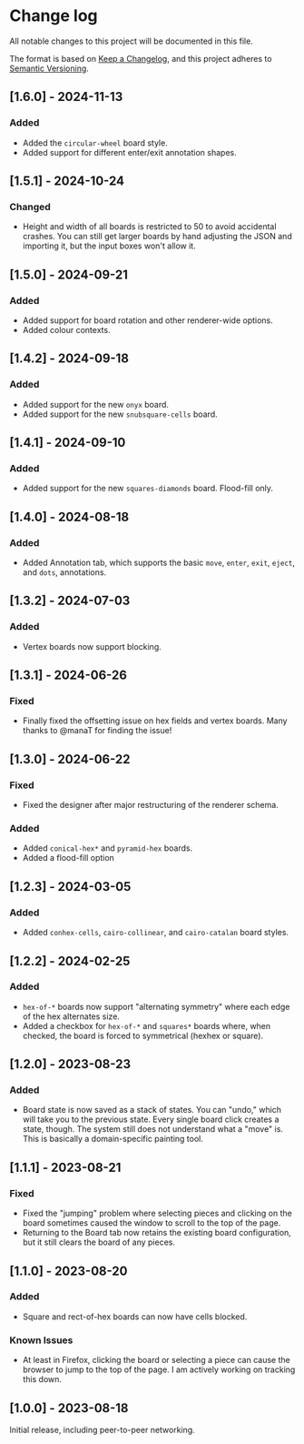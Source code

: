 # Change log

All notable changes to this project will be documented in this file.

The format is based on [Keep a Changelog](https://keepachangelog.com/en/1.0.0/),
and this project adheres to [Semantic Versioning](https://semver.org/spec/v2.0.0.html).

## [1.6.0] - 2024-11-13

### Added

-   Added the `circular-wheel` board style.
-   Added support for different enter/exit annotation shapes.

## [1.5.1] - 2024-10-24

### Changed

-   Height and width of all boards is restricted to 50 to avoid accidental crashes. You can still get larger boards by hand adjusting the JSON and importing it, but the input boxes won't allow it.

## [1.5.0] - 2024-09-21

### Added

-   Added support for board rotation and other renderer-wide options.
-   Added colour contexts.

## [1.4.2] - 2024-09-18

### Added

-   Added support for the new `onyx` board.
-   Added support for the new `snubsquare-cells` board.

## [1.4.1] - 2024-09-10

### Added

-   Added support for the new `squares-diamonds` board. Flood-fill only.

## [1.4.0] - 2024-08-18

### Added

-   Added Annotation tab, which supports the basic `move`, `enter`, `exit`, `eject`, and `dots`, annotations.

## [1.3.2] - 2024-07-03

### Added

-   Vertex boards now support blocking.

## [1.3.1] - 2024-06-26

### Fixed

-   Finally fixed the offsetting issue on hex fields and vertex boards. Many thanks to @manaT for finding the issue!

## [1.3.0] - 2024-06-22

### Fixed

-   Fixed the designer after major restructuring of the renderer schema.

### Added

-   Added `conical-hex*` and `pyramid-hex` boards.
-   Added a flood-fill option

## [1.2.3] - 2024-03-05

### Added

-   Added `conhex-cells`, `cairo-collinear`, and `cairo-catalan` board styles.

## [1.2.2] - 2024-02-25

### Added

-   `hex-of-*` boards now support "alternating symmetry" where each edge of the hex alternates size.
-   Added a checkbox for `hex-of-*` and `squares*` boards where, when checked, the board is forced to symmetrical (hexhex or square).

## [1.2.0] - 2023-08-23

### Added

-   Board state is now saved as a stack of states. You can "undo," which will take you to the previous state. Every single board click creates a state, though. The system still does not understand what a "move" is. This is basically a domain-specific painting tool.

## [1.1.1] - 2023-08-21

### Fixed

-   Fixed the "jumping" problem where selecting pieces and clicking on the board sometimes caused the window to scroll to the top of the page.
-   Returning to the Board tab now retains the existing board configuration, but it still clears the board of any pieces.

## [1.1.0] - 2023-08-20

### Added

-   Square and rect-of-hex boards can now have cells blocked.

### Known Issues

-   At least in Firefox, clicking the board or selecting a piece can cause the browser to jump to the top of the page. I am actively working on tracking this down.

## [1.0.0] - 2023-08-18

Initial release, including peer-to-peer networking.
